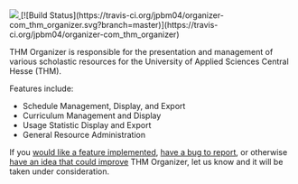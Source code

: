 <a href="http://www.thm.de/organizer">
    <img src="com_thm_organizer/media/images/thm_organizer.png"/>
</a>
[![Build Status](https://travis-ci.org/jpbm04/organizer-com_thm_organizer.svg?branch=master)](https://travis-ci.org/jpbm04/organizer-com_thm_organizer)

THM Organizer is responsible for the presentation and management of various scholastic resources for the University of Applied Sciences Central Hesse (THM).

Features include:
<ul>
    <li>Schedule Management, Display, and Export</li>
    <li>Curriculum Management and Display</li>
    <li>Usage Statistic Display and Export</li>
    <li>General Resource Administration</li>    
</ul>


If you <a href="https://icampus.thm.de/jira/secure/CreateIssue.jspa?pid=10011&issuetype=2">would like a feature implemented</a>, <a href="https://icampus.thm.de/jira/secure/CreateIssue.jspa?pid=10011&issuetype=1">have a bug to report</a>, 
 or otherwise <a href="https://icampus.thm.de/jira/secure/CreateIssue.jspa?pid=10011&issuetype=4">have an idea that could improve</a> THM Organizer,
let us know and it will be taken under consideration.

